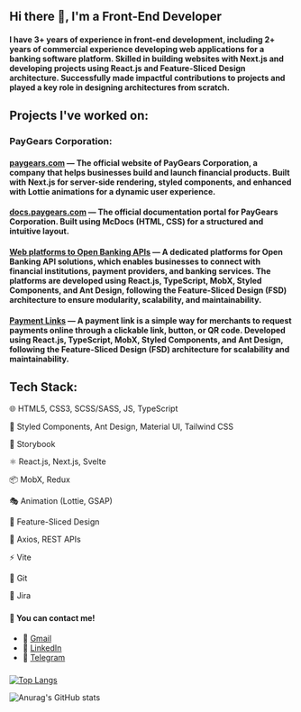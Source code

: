 ## Hi there 👋, I'm a Front-End Developer

#### I have 3+ years of experience in front-end development, including 2+ years of commercial experience developing web applications for a banking software platform. Skilled in building websites with Next.js and developing projects using React.js and Feature-Sliced Design architecture. Successfully made impactful contributions to projects and played a key role in designing architectures from scratch.

###

## Projects I've worked on:

### PayGears Corporation:

#### <a href="https://paygears.com/" target="_blank">paygears.com</a> — The official website of **PayGears Corporation**, a company that helps businesses build and launch financial products. Built with **Next.js** for server-side rendering, styled components, and enhanced with **Lottie animations** for a dynamic user experience.

#### <a href="https://docs.paygears.com/" target="_blank">docs.paygears.com</a> — The official **documentation portal** for PayGears Corporation. Built using **McDocs (HTML, CSS)** for a structured and intuitive layout.

#### <a href="https://paygears.com/open-banking-api" target="_blank">Web platforms to Open Banking APIs</a> — A **dedicated platforms** for Open Banking API solutions, which enables businesses to connect with financial institutions, payment providers, and banking services. The platforms are developed using **React.js, TypeScript, MobX, Styled Components, and Ant Design**, following the **Feature-Sliced Design (FSD) architecture** to ensure modularity, scalability, and maintainability.

#### <a href="https://paygears.com/news/payment-link-news" target="_blank">Payment Links</a> — A **payment link** is a simple way for merchants to request payments online through a clickable link, button, or QR code. Developed using **React.js, TypeScript, MobX, Styled Components, and Ant Design**, following the **Feature-Sliced Design (FSD) architecture** for scalability and maintainability.

###

## Tech Stack:

🌐 HTML5, CSS3, SCSS/SASS, JS, TypeScript

🎨 Styled Components, Ant Design, Material UI, Tailwind CSS

📖 Storybook

⚛️ React.js, Next.js, Svelte

📦 MobX, Redux

🎭 Animation (Lottie, GSAP)

🚀 Feature-Sliced Design

📶 Axios, REST APIs

⚡ Vite

📝 Git

📅 Jira

###

#### 📩 You can contact me!
- 📧 [Gmail](mailto:liamecjulia@gmail.com)
- 💼 [LinkedIn](https://www.linkedin.com/in/yuliia-liamets/)
- 💬 [Telegram](https://t.me/julia_liamets)

###

[![Top Langs](https://github-readme-stats.vercel.app/api/top-langs/?username=Julia-Lm)](https://github.com/anuraghazra/github-readme-stats)

![Anurag's GitHub stats](https://github-readme-stats.vercel.app/api?username=Julia-Lm)

